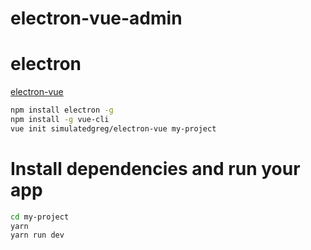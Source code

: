 # electron-vue-admin

# electron
[electron-vue](https://simulatedgreg.gitbooks.io/electron-vue/content/cn/)
```bash
npm install electron -g
npm install -g vue-cli
vue init simulatedgreg/electron-vue my-project
```

# Install dependencies and run your app
```bash
cd my-project
yarn 
yarn run dev 
```


